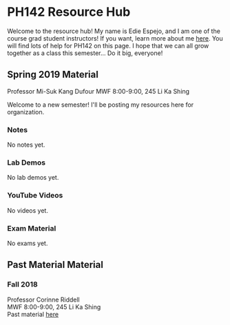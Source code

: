 # PH142 Resource Hub
Welcome to the resource hub! My name is Edie Espejo, and I am one of the course grad student instructors! If you want, learn more about me <a href="">here</a>. You will find lots of help for PH142 on this page. I hope that we can all grow together as a class this semester... Do it big, everyone!

## Spring 2019 Material
Professor Mi-Suk Kang Dufour
MWF 8:00-9:00, 245 Li Ka Shing

Welcome to a new semester! I'll be posting my resources here for organization.

### Notes
No notes yet.

### Lab Demos
No lab demos yet.

### YouTube Videos
No videos yet.

### Exam Material
No exams yet.


## Past Material Material

### Fall 2018
Professor Corinne Riddell  
MWF 8:00-9:00, 245 Li Ka Shing  
Past material <a href="archives/2018-fall">here</a>
